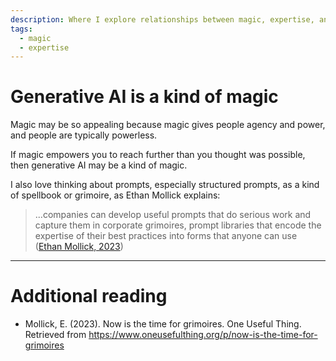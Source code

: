 ```yaml
---
description: Where I explore relationships between magic, expertise, and generative AI.
tags:
  - magic
  - expertise
---
```

# Generative AI is a kind of magic

Magic may be so appealing because magic gives people agency and power, and people are typically powerless.

If magic empowers you to reach further than you thought was possible, then generative AI may be a kind of magic.

I also love thinking about prompts, especially structured prompts, as a kind of spellbook or grimoire, as Ethan Mollick explains:

> ...companies can develop useful prompts that do serious work and capture them in corporate grimoires, prompt libraries that encode the expertise of their best practices into forms that anyone can use ([Ethan Mollick, 2023](https://www.oneusefulthing.org/p/now-is-the-time-for-grimoires))

---

# Additional reading

- Mollick, E. (2023). Now is the time for grimoires. One Useful Thing. Retrieved from <https://www.oneusefulthing.org/p/now-is-the-time-for-grimoires>